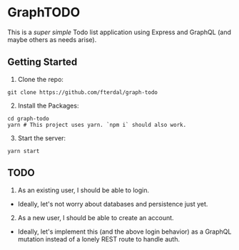 # GraphTODO

This is a *super simple* Todo list application using Express and GraphQL
(and maybe others as needs arise).

## Getting Started

1. Clone the repo:
```
git clone https://github.com/fterdal/graph-todo
```
2. Install the Packages:
```
cd graph-todo
yarn # This project uses yarn. `npm i` should also work.
```
3. Start the server:
```
yarn start
```


## TODO

1. As an existing user, I should be able to login.
  - Ideally, let's not worry about databases and persistence just yet.
2. As a new user, I should be able to create an account.
  - Ideally, let's implement this (and the above login behavior) as a GraphQL
    mutation instead of a lonely REST route to handle auth.
